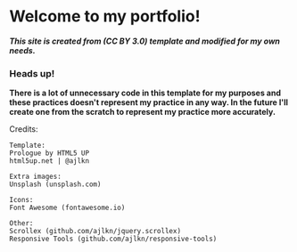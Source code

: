# Welcome to my portfolio!


***This site is created from (CC BY 3.0) template and modified for my own needs.***


### Heads up!
**There is a lot of unnecessary code in this template for my purposes and these practices doesn't represent my practice in any way. In the future I'll create one from the scratch to represent my practice more accurately.**


Credits:

	Template:
	Prologue by HTML5 UP
	html5up.net | @ajlkn

	Extra images:
	Unsplash (unsplash.com)

	Icons:
	Font Awesome (fontawesome.io)

	Other:
	Scrollex (github.com/ajlkn/jquery.scrollex)
	Responsive Tools (github.com/ajlkn/responsive-tools)
